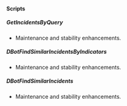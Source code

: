 
#### Scripts

##### GetIncidentsByQuery

- Maintenance and stability enhancements.

##### DBotFindSimilarIncidentsByIndicators

- Maintenance and stability enhancements.

##### DBotFindSimilarIncidents

- Maintenance and stability enhancements.
